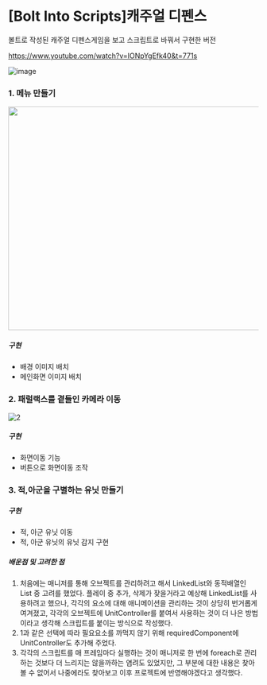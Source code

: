# [Bolt Into Scripts]캐주얼 디펜스
볼트로 작성된 캐주얼 디펜스게임을 보고 스크립트로 바꿔서 구현한 버전

https://www.youtube.com/watch?v=IONpYgEfk40&t=771s

![image](https://user-images.githubusercontent.com/50513500/162796730-d277c894-c6d3-4591-9749-b079ca5ae5e1.png)

### 1. 메뉴 만들기
<img src="https://user-images.githubusercontent.com/50513500/162795622-7b348f99-d12b-4cc6-9d0f-87da95990fb8.PNG"  width="950" height="450"/>

##### 구현
* 배경 이미지 배치
* 메인화면 이미지 배치

### 2. 패럴랙스를 곁들인 카메라 이동
![2](https://user-images.githubusercontent.com/50513500/165430796-9e57e26f-eed3-4b9a-900c-63271ebd2cf2.gif)

##### 구현
* 화면이동 기능
* 버튼으로 화면이동 조작

### 3. 적,아군을 구별하는 유닛 만들기

##### 구현
* 적, 아군 유닛 이동
* 적, 아군 유닛의 유닛 감지 구현

##### 배운점 및 고려한 점
1. 처음에는 매니저를 통해 오브젝트를 관리하려고 해서 LinkedList와 동적배열인 List 중 고려를 했었다. 플레이 중 추가, 삭제가 잦을거라고 예상해 LinkedList를 사용하려고 했으나, 각각의 요소에 대해 애니메이션을 관리하는 것이 상당히 번거롭게 여겨졌고, 각각의 오브젝트에 UnitController를 붙여서 사용하는 것이 더 나은 방법이라고 생각해 스크립트를 붙이는 방식으로 작성했다.
2. 1과 같은 선택에 따라 필요요소를 까먹지 않기 위해 requiredComponent에 UnitController도 추가해 주었다.
3. 각각의 스크립트를 매 프레임마다 실행하는 것이 매니저로 한 번에 foreach로 관리하는 것보다 더 느리지는 않을까하는 염려도 있었지만, 그 부분에 대한 내용은 찾아볼 수 없어서 나중에라도 찾아보고 이후 프로젝트에 반영해야겠다고 생각했다.
